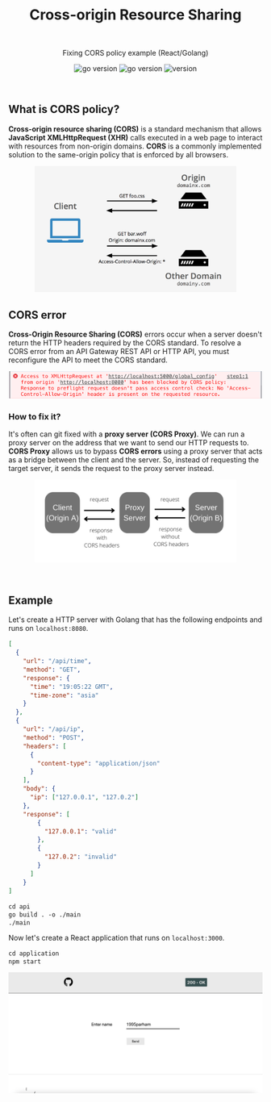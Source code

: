 <h1 align="center">
  Cross-origin Resource Sharing
</h1>

<br />

<p align="center">
  Fixing CORS policy example (React/Golang)
</p>

<p align="center">
    <img src="https://img.shields.io/badge/Go-1.19-00ADD8?style=for-the-badge&logo=go" alt="go version" />
    <img src="https://img.shields.io/badge/React-18.8-FFFF22?style=for-the-badge&logo=react" alt="go version" />
    <img src="https://img.shields.io/badge/Version-0.1.0-00AD77?style=for-the-badge&logo=github" alt="version" />
</p>

<br />

## What is CORS policy?

**Cross-origin resource sharing (CORS)** is a standard mechanism that allows **JavaScript XMLHttpRequest (XHR)** calls executed in a
web page to interact with resources from non-origin domains. 
**CORS** is a commonly implemented solution to the same-origin policy that is enforced by all browsers.

<p align="center">
  <img src=".github/assets/cors.png" alt="cors" width="400" />
</p>

## CORS error

**Cross-Origin Resource Sharing (CORS)** errors occur when a server doesn't return the HTTP headers required by the CORS standard. 
To resolve a CORS error from an API Gateway REST API or HTTP API, you must reconfigure the API to meet the CORS standard. 

<p align="center">
  <img src=".github/assets/cors-error.png" alt="cors error" width="500" />
</p>

### How to fix it?

It's often can git fixed with a **proxy server (CORS Proxy)**. We can run a proxy server on the address that we want to send our HTTP requests to.
**CORS Proxy** allows us to bypass **CORS errors** using a proxy server that acts as a bridge between the client and the server. 
So, instead of requesting the target server, it sends the request to the proxy server instead.

<p align="center">
  <img src=".github/assets/proxy.png" alt="proxy" width="400" />
</p>

<br />

## Example

Let's create a HTTP server with Golang that has the following endpoints and runs on ```localhost:8080```.

```json
[
  {
    "url": "/api/time",
    "method": "GET",
    "response": {
      "time": "19:05:22 GMT",
      "time-zone": "asia"
    }
  },
  {
    "url": "/api/ip",
    "method": "POST",
    "headers": [
      {
        "content-type": "application/json"
      }
    ],
    "body": {
      "ip": ["127.0.0.1", "127.0.2"]
    },
    "response": [
        {
          "127.0.0.1": "valid"
        },
        {
          "127.0.2": "invalid"
        }
      ]
    }
]
```

```shell
cd api
go build . -o ./main
./main
```

Now let's create a React application that runs on ```localhost:3000```.

```shell
cd application
npm start
```

<p align="center">
    <img src=".github/assets/demo.png" alt="demo" />
</p>
